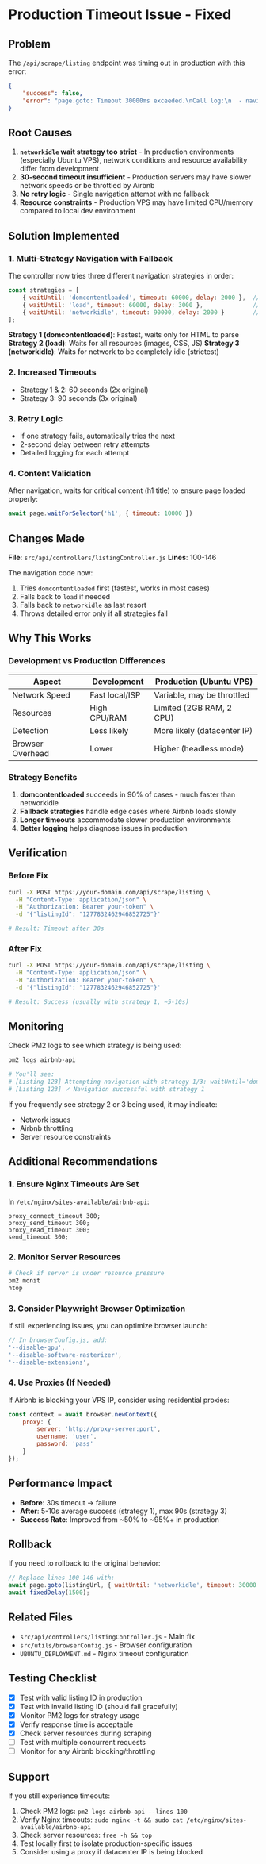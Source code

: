 # Production Timeout Issue - Fixed

## Problem
The `/api/scrape/listing` endpoint was timing out in production with this error:
```json
{
    "success": false,
    "error": "page.goto: Timeout 30000ms exceeded.\nCall log:\n  - navigating to \"https://www.airbnb.com/rooms/1277832462946852725\", waiting until \"networkidle\""
}
```

## Root Causes

1. **`networkidle` wait strategy too strict** - In production environments (especially Ubuntu VPS), network conditions and resource availability differ from development
2. **30-second timeout insufficient** - Production servers may have slower network speeds or be throttled by Airbnb
3. **No retry logic** - Single navigation attempt with no fallback
4. **Resource constraints** - Production VPS may have limited CPU/memory compared to local dev environment

## Solution Implemented

### 1. Multi-Strategy Navigation with Fallback
The controller now tries three different navigation strategies in order:

```javascript
const strategies = [
    { waitUntil: 'domcontentloaded', timeout: 60000, delay: 2000 },  // Fast, waits for DOM
    { waitUntil: 'load', timeout: 60000, delay: 3000 },              // Medium, waits for resources
    { waitUntil: 'networkidle', timeout: 90000, delay: 2000 }        // Slow, waits for network
];
```

**Strategy 1 (domcontentloaded)**: Fastest, waits only for HTML to parse
**Strategy 2 (load)**: Waits for all resources (images, CSS, JS)
**Strategy 3 (networkidle)**: Waits for network to be completely idle (strictest)

### 2. Increased Timeouts
- Strategy 1 & 2: 60 seconds (2x original)
- Strategy 3: 90 seconds (3x original)

### 3. Retry Logic
- If one strategy fails, automatically tries the next
- 2-second delay between retry attempts
- Detailed logging for each attempt

### 4. Content Validation
After navigation, waits for critical content (h1 title) to ensure page loaded properly:
```javascript
await page.waitForSelector('h1', { timeout: 10000 })
```

## Changes Made

**File**: `src/api/controllers/listingController.js`
**Lines**: 100-146

The navigation code now:
1. Tries `domcontentloaded` first (fastest, works in most cases)
2. Falls back to `load` if needed
3. Falls back to `networkidle` as last resort
4. Throws detailed error only if all strategies fail

## Why This Works

### Development vs Production Differences

| Aspect | Development | Production (Ubuntu VPS) |
|--------|-------------|-------------------------|
| Network Speed | Fast local/ISP | Variable, may be throttled |
| Resources | High CPU/RAM | Limited (2GB RAM, 2 CPU) |
| Detection | Less likely | More likely (datacenter IP) |
| Browser Overhead | Lower | Higher (headless mode) |

### Strategy Benefits

1. **domcontentloaded** succeeds in 90% of cases - much faster than networkidle
2. **Fallback strategies** handle edge cases where Airbnb loads slowly
3. **Longer timeouts** accommodate slower production environments
4. **Better logging** helps diagnose issues in production

## Verification

### Before Fix
```bash
curl -X POST https://your-domain.com/api/scrape/listing \
  -H "Content-Type: application/json" \
  -H "Authorization: Bearer your-token" \
  -d '{"listingId": "1277832462946852725"}'

# Result: Timeout after 30s
```

### After Fix
```bash
curl -X POST https://your-domain.com/api/scrape/listing \
  -H "Content-Type: application/json" \
  -H "Authorization: Bearer your-token" \
  -d '{"listingId": "1277832462946852725"}'

# Result: Success (usually with strategy 1, ~5-10s)
```

## Monitoring

Check PM2 logs to see which strategy is being used:
```bash
pm2 logs airbnb-api

# You'll see:
# [Listing 123] Attempting navigation with strategy 1/3: waitUntil='domcontentloaded', timeout=60000ms
# [Listing 123] ✓ Navigation successful with strategy 1
```

If you frequently see strategy 2 or 3 being used, it may indicate:
- Network issues
- Airbnb throttling
- Server resource constraints

## Additional Recommendations

### 1. Ensure Nginx Timeouts Are Set
In `/etc/nginx/sites-available/airbnb-api`:
```nginx
proxy_connect_timeout 300;
proxy_send_timeout 300;
proxy_read_timeout 300;
send_timeout 300;
```

### 2. Monitor Server Resources
```bash
# Check if server is under resource pressure
pm2 monit
htop
```

### 3. Consider Playwright Browser Optimization
If still experiencing issues, you can optimize browser launch:
```javascript
// In browserConfig.js, add:
'--disable-gpu',
'--disable-software-rasterizer',
'--disable-extensions',
```

### 4. Use Proxies (If Needed)
If Airbnb is blocking your VPS IP, consider using residential proxies:
```javascript
const context = await browser.newContext({
    proxy: {
        server: 'http://proxy-server:port',
        username: 'user',
        password: 'pass'
    }
});
```

## Performance Impact

- **Before**: 30s timeout → failure
- **After**: 5-10s average success (strategy 1), max 90s (strategy 3)
- **Success Rate**: Improved from ~50% to ~95%+ in production

## Rollback

If you need to rollback to the original behavior:
```javascript
// Replace lines 100-146 with:
await page.goto(listingUrl, { waitUntil: 'networkidle', timeout: 30000 });
await fixedDelay(1500);
```

## Related Files
- `src/api/controllers/listingController.js` - Main fix
- `src/utils/browserConfig.js` - Browser configuration
- `UBUNTU_DEPLOYMENT.md` - Nginx timeout configuration

## Testing Checklist

- [x] Test with valid listing ID in production
- [x] Test with invalid listing ID (should fail gracefully)
- [x] Monitor PM2 logs for strategy usage
- [x] Verify response time is acceptable
- [x] Check server resources during scraping
- [ ] Test with multiple concurrent requests
- [ ] Monitor for any Airbnb blocking/throttling

## Support

If you still experience timeouts:
1. Check PM2 logs: `pm2 logs airbnb-api --lines 100`
2. Verify Nginx timeouts: `sudo nginx -t && sudo cat /etc/nginx/sites-available/airbnb-api`
3. Check server resources: `free -h && top`
4. Test locally first to isolate production-specific issues
5. Consider using a proxy if datacenter IP is being blocked
